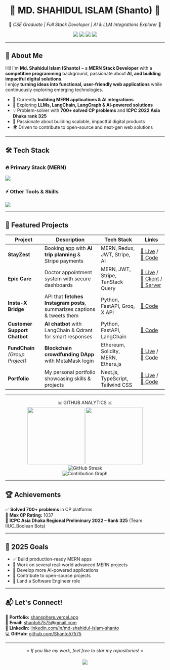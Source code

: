 # <div align="center">🚀 **MD. SHAHIDUL ISLAM (Shanto)** 🚀</div>

<div align="center">
  
🎯 *CSE Graduate | Full Stack Developer | AI & LLM Integrations Explorer* 🎯  

<a href="https://shansphere.vercel.app"><img src="https://img.shields.io/badge/Portfolio-shansphere.vercel.app-305CDE?style=for-the-badge&logo=vercel&logoColor=white" /></a>
<a href="mailto:shanto57575@gmail.com"><img src="https://img.shields.io/badge/Email-mdshahidulislam57575@gmail.com-8A2BE2?style=for-the-badge&logo=gmail&logoColor=white" /></a>
<a href="https://linkedin.com/in/md-shahidul-islam-shanto/"><img src="https://img.shields.io/badge/LinkedIn-mdshahidul--islam--shanto-52B2BF?style=for-the-badge&logo=linkedin&logoColor=white" /></a>
<a href="https://github.com/Shanto57575"><img src="https://img.shields.io/badge/GitHub-Shanto57575-000000?style=for-the-badge&logo=github&logoColor=white" /></a>

</div>

---

## 🌟 **About Me**
Hi! I'm **Md. Shahidul Islam (Shanto)** – a **MERN Stack Developer** with a **competitive programming** background, passionate about **AI, and building impactful digital solutions**.  
I enjoy **turning ideas into functional, user-friendly web applications** while continuously exploring emerging technologies.

- 🎯 Currently **building MERN applications & AI integrations**  
- 🔗 Exploring **LLMs, LangChain, LangGraph & AI-powered solutions**  
- 💡 Problem-solver with **700+ solved CP problems** and **ICPC 2022 Asia Dhaka rank 325**  
- 🚀 Passionate about building scalable, impactful digital products
- 🌍 Driven to contribute to open-source and next-gen web solutions

---

## 🛠 **Tech Stack**

### 🔥 **Primary Stack (MERN)**  
<img src="https://skillicons.dev/icons?i=react,nextjs,js,ts,nodejs,express,mongodb,tailwind" />

### ⚡ **Other Tools & Skills**  
<img src="https://skillicons.dev/icons?i=python,fastapi,cpp,firebase,git,github,vercel,postman" />

---

## 🚀 **Featured Projects**

| Project | Description | Tech Stack | Links |
|---------|-------------|------------|-------|
| **StayZest** | Booking app with **AI trip planning** & Stripe payments | MERN, Redux, JWT, Stripe, AI | [🔗 Live](https://stayzest-cbf59.web.app) / [📂 Code](https://github.com/Shanto57575/StayZest) |
| **Epic Care** | Doctor appointment system with secure dashboards | MERN, JWT, Stripe, TanStack Query | [🔗 Live](https://doctreat-8f71f.web.app) / [📂 Client](https://github.com/Shanto57575/doctreat-client) / [📂 Server](https://github.com/Shanto57575/doctreat__server) |
| **Insta-X Bridge** | API that **fetches Instagram posts**, summarizes captions & tweets them | Python, FastAPI, Groq, X API | [📂 Code](https://github.com/Shanto57575/insta-x-bridge) |
| **Customer Support Chatbot** | **AI chatbot** with LangChain & Qdrant for smart responses | Python, FastAPI, LangChain | [📂 Code](https://github.com/Shanto57575/Customer-Support-Chatbot) |
| **FundChain** *(Group Project)* | **Blockchain crowdfunding DApp** with MetaMask login | Ethereum, Solidity, MERN, Ethers.js | [🔗 Live](https://fundchain7.netlify.app) / [📂 Code](https://github.com/Shanto57575/crypto_crowdfunding) |
| **Portfolio** | My personal portfolio showcasing skills & projects | Next.js, TypeScript, Tailwind CSS | [🔗 Live](https://shansphere.vercel.app) / [📂 Code](https://github.com/Shanto57575/my_portfolio) |

---

<div align="center">📊 GITHUB ANALYTICS 📊</div>
<div align="center">
<img height="180em" src="https://github-readme-stats.vercel.app/api?username=Shanto57575&show_icons=true&theme=tokyonight&include_all_commits=true&count_private=true&hide_border=true&bg_color=0D1117&title_color=00D9FF&text_color=FFFFFF&icon_color=4F46E5"/>
<img height="180em" src="https://github-readme-stats.vercel.app/api/top-langs/?username=Shanto57575&layout=compact&theme=tokyonight&hide_border=true&bg_color=0D1117&title_color=00D9FF&text_color=FFFFFF"/>
<br/>
<img src="https://github-readme-streak-stats.herokuapp.com/?user=Shanto57575&theme=tokyonight&hide_border=true&background=0D1117&stroke=00D9FF&ring=4F46E5&fire=10B981&currStreakNum=FFFFFF&sideNums=FFFFFF&currStreakLabel=00D9FF&sideLabels=00D9FF&dates=FFFFFF" alt="GitHub Streak" />
<br/>
<img src="https://github-readme-activity-graph.vercel.app/graph?username=Shanto57575&theme=tokyo-night&hide_border=true&bg_color=0D1117&color=00D9FF&line=4F46E5&point=10B981" alt="Contribution Graph" />
</div>

---

## 🏆 **Achievements**
✅ **Solved 700+ problems** in CP platforms  
🏅 **Max CP Rating:** 1037  
🥉 **ICPC Asia Dhaka Regional Preliminary 2022 – Rank 325** (Team IIUC_Boolean Bots)  

---

## 🎯 **2025 Goals**
- ✅ Build production-ready MERN apps
- 🔗 Work on several real-world advanced MERN projects
- 🤖 Develop more AI-powered applications
- 🚀 Contribute to open-source projects
- 💼 Land a Software Engineer role


---

## 📬 **Let's Connect!**
📌 **Portfolio:** [shansphere.vercel.app](https://shansphere.vercel.app)  
📩 **Email:** [shanto57575@gmail.com](mailto:shanto57575@gmail.com)  
🔗 **LinkedIn:** [linkedin.com/in/md-shahidul-islam-shanto](https://www.linkedin.com/in/md-shahidul-islam-shanto/)  
💻 **GitHub:** [github.com/Shanto57575](https://github.com/Shanto57575)

---

<div align="center">
  
⭐ *If you like my work, feel free to star my repositories!* ⭐  

<img src="https://komarev.com/ghpvc/?username=Shanto57575&label=Profile%20views&color=000000&style=flat-square" />

</div>
